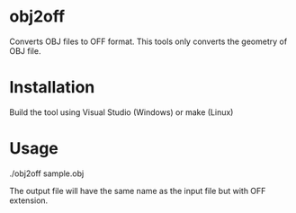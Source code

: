 # obj2off
Converts OBJ files to OFF format. This tools only converts the geometry of OBJ file.

# Installation
Build the tool using Visual Studio (Windows) or make (Linux)

# Usage
./obj2off sample.obj

The output file will have the same name as the input file but with OFF extension.
